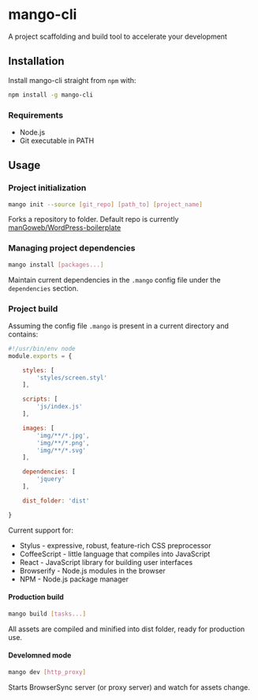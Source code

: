mango-cli
=========

A project scaffolding and build tool to accelerate your development


## Installation

Install mango-cli straight from `npm` with:

```sh
npm install -g mango-cli
```


### Requirements

* Node.js
* Git executable in PATH



## Usage


### Project initialization

```sh
mango init --source [git_repo] [path_to] [project_name]
```

Forks a repository to folder. Default repo is currently [manGoweb/WordPress-boilerplate](https://github.com/manGoweb/WordPress-boilerplate)


### Managing project dependencies


```sh
mango install [packages...]
```

Maintain current dependencies in the `.mango` config file under the `dependencies` section.


### Project build

Assuming the config file `.mango` is present in a current directory and contains:

```js
#!/usr/bin/env node
module.exports = {

	styles: [
		'styles/screen.styl'
	],

	scripts: [
		'js/index.js'
	],

	images: [
		'img/**/*.jpg',
		'img/**/*.png',
		'img/**/*.svg'
	],

	dependencies: [
		'jquery'
	],

	dist_folder: 'dist'

}
```

Current support for:

* Stylus - expressive, robust, feature-rich CSS preprocessor
* CoffeeScript - little language that compiles into JavaScript
* React - JavaScript library for building user interfaces
* Browserify - Node.js modules in the browser
* NPM - Node.js package manager


#### Production build

```sh
mango build [tasks...]
```

All assets are compiled and minified into dist folder, ready for production use.


#### Develomned mode

```sh
mango dev [http_proxy]
```

Starts BrowserSync server (or proxy server) and watch for assets change.
